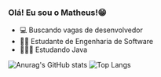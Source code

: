 ### Olá! Eu sou o Matheus!😁

- 💻 Buscando vagas de desenvolvedor
- ✍🏾 Estudante de Engenharia de Software
- 👨🏾‍💻 Estudando Java

![Anurag's GitHub stats](https://github-readme-stats.vercel.app/api?username=Matheussantos006&show_icons=true&theme=github_dark)
![Top Langs](https://github-readme-stats.vercel.app/api/top-langs/?username=Matheussantos006&layout=compact&theme=github_dark)
